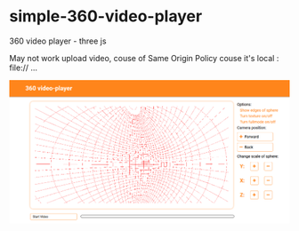 # simple-360-video-player
360 video player - three js

May not work upload video, couse of Same Origin Policy couse it's local : file:// ... 

![alt text](https://github.com/pirogpiotr1/simple-360-video-player/blob/master/Przechwytywanie.PNG)

